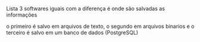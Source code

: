 Lista 3 softwares iguais com a diferença é onde são salvadas as informações



o primeiro é salvo em arquivos de texto, o segundo em arquivos binarios e o terceiro é salvo em um banco de dados (PostgreSQL)

